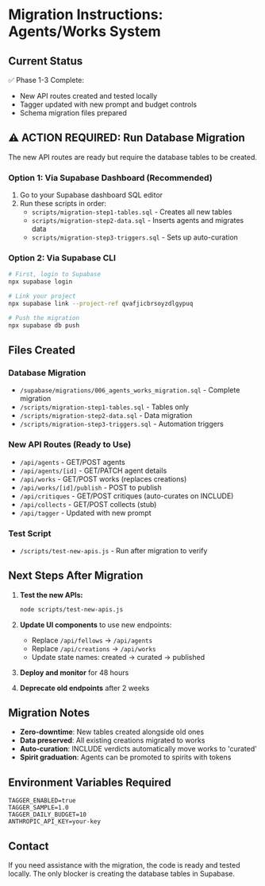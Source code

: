 # Migration Instructions: Agents/Works System

## Current Status
✅ Phase 1-3 Complete:
- New API routes created and tested locally
- Tagger updated with new prompt and budget controls
- Schema migration files prepared

## ⚠️ ACTION REQUIRED: Run Database Migration

The new API routes are ready but require the database tables to be created.

### Option 1: Via Supabase Dashboard (Recommended)
1. Go to your Supabase dashboard SQL editor
2. Run these scripts in order:
   - `scripts/migration-step1-tables.sql` - Creates all new tables
   - `scripts/migration-step2-data.sql` - Inserts agents and migrates data
   - `scripts/migration-step3-triggers.sql` - Sets up auto-curation

### Option 2: Via Supabase CLI
```bash
# First, login to Supabase
npx supabase login

# Link your project
npx supabase link --project-ref qvafjicbrsoyzdlgypuq

# Push the migration
npx supabase db push
```

## Files Created

### Database Migration
- `/supabase/migrations/006_agents_works_migration.sql` - Complete migration
- `/scripts/migration-step1-tables.sql` - Tables only
- `/scripts/migration-step2-data.sql` - Data migration
- `/scripts/migration-step3-triggers.sql` - Automation triggers

### New API Routes (Ready to Use)
- `/api/agents` - GET/POST agents
- `/api/agents/[id]` - GET/PATCH agent details
- `/api/works` - GET/POST works (replaces creations)
- `/api/works/[id]/publish` - POST to publish
- `/api/critiques` - GET/POST critiques (auto-curates on INCLUDE)
- `/api/collects` - GET/POST collects (stub)
- `/api/tagger` - Updated with new prompt

### Test Script
- `/scripts/test-new-apis.js` - Run after migration to verify

## Next Steps After Migration

1. **Test the new APIs:**
   ```bash
   node scripts/test-new-apis.js
   ```

2. **Update UI components** to use new endpoints:
   - Replace `/api/fellows` → `/api/agents`
   - Replace `/api/creations` → `/api/works`
   - Update state names: created → curated → published

3. **Deploy and monitor** for 48 hours

4. **Deprecate old endpoints** after 2 weeks

## Migration Notes

- **Zero-downtime**: New tables created alongside old ones
- **Data preserved**: All existing creations migrated to works
- **Auto-curation**: INCLUDE verdicts automatically move works to 'curated'
- **Spirit graduation**: Agents can be promoted to spirits with tokens

## Environment Variables Required

```env
TAGGER_ENABLED=true
TAGGER_SAMPLE=1.0
TAGGER_DAILY_BUDGET=10
ANTHROPIC_API_KEY=your-key
```

## Contact
If you need assistance with the migration, the code is ready and tested locally. The only blocker is creating the database tables in Supabase.